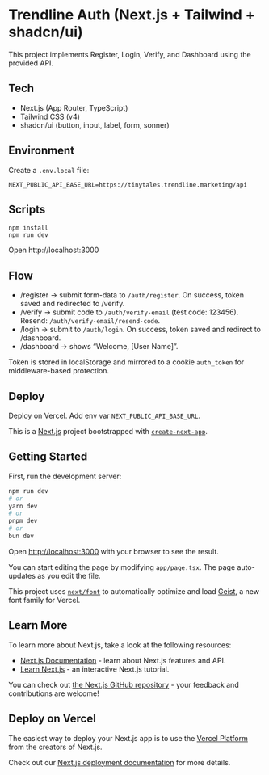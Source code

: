 # Trendline Auth (Next.js + Tailwind + shadcn/ui)

This project implements Register, Login, Verify, and Dashboard using the provided API.

## Tech

- Next.js (App Router, TypeScript)
- Tailwind CSS (v4)
- shadcn/ui (button, input, label, form, sonner)

## Environment

Create a `.env.local` file:

```
NEXT_PUBLIC_API_BASE_URL=https://tinytales.trendline.marketing/api
```

## Scripts

```
npm install
npm run dev
```

Open http://localhost:3000

## Flow

- /register → submit form-data to `/auth/register`. On success, token saved and redirected to /verify.
- /verify → submit code to `/auth/verify-email` (test code: 123456). Resend: `/auth/verify-email/resend-code`.
- /login → submit to `/auth/login`. On success, token saved and redirect to /dashboard.
- /dashboard → shows “Welcome, [User Name]”.

Token is stored in localStorage and mirrored to a cookie `auth_token` for middleware-based protection.

## Deploy

Deploy on Vercel. Add env var `NEXT_PUBLIC_API_BASE_URL`.

This is a [Next.js](https://nextjs.org) project bootstrapped with [`create-next-app`](https://nextjs.org/docs/app/api-reference/cli/create-next-app).

## Getting Started

First, run the development server:

```bash
npm run dev
# or
yarn dev
# or
pnpm dev
# or
bun dev
```

Open [http://localhost:3000](http://localhost:3000) with your browser to see the result.

You can start editing the page by modifying `app/page.tsx`. The page auto-updates as you edit the file.

This project uses [`next/font`](https://nextjs.org/docs/app/building-your-application/optimizing/fonts) to automatically optimize and load [Geist](https://vercel.com/font), a new font family for Vercel.

## Learn More

To learn more about Next.js, take a look at the following resources:

- [Next.js Documentation](https://nextjs.org/docs) - learn about Next.js features and API.
- [Learn Next.js](https://nextjs.org/learn) - an interactive Next.js tutorial.

You can check out [the Next.js GitHub repository](https://github.com/vercel/next.js) - your feedback and contributions are welcome!

## Deploy on Vercel

The easiest way to deploy your Next.js app is to use the [Vercel Platform](https://vercel.com/new?utm_medium=default-template&filter=next.js&utm_source=create-next-app&utm_campaign=create-next-app-readme) from the creators of Next.js.

Check out our [Next.js deployment documentation](https://nextjs.org/docs/app/building-your-application/deploying) for more details.
